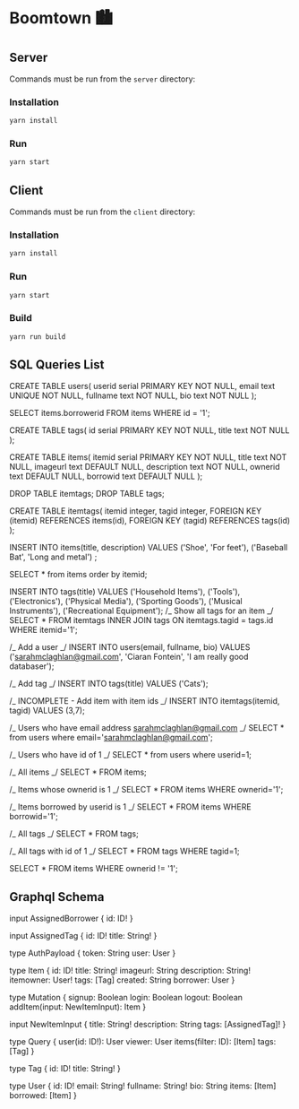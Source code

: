 # Boomtown 🏙

## Server

Commands must be run from the `server` directory:

### Installation

```bash
yarn install
```

### Run

```bash
yarn start
```

## Client

Commands must be run from the `client` directory:

### Installation

```bash
yarn install
```

### Run

```bash
yarn start
```

### Build

```bash
yarn run build
```

## SQL Queries List

CREATE TABLE users(
userid serial PRIMARY KEY NOT NULL,
email text UNIQUE NOT NULL,
fullname text NOT NULL,
bio text NOT NULL
);

SELECT items.borrowerid FROM items WHERE id = '1';

CREATE TABLE tags(
id serial PRIMARY KEY NOT NULL,
title text NOT NULL
);

CREATE TABLE items(
itemid serial PRIMARY KEY NOT NULL,
title text NOT NULL,
imageurl text DEFAULT NULL,
description text NOT NULL,
ownerid text DEFAULT NULL,
borrowid text DEFAULT NULL
);

DROP TABLE itemtags;
DROP TABLE tags;

CREATE TABLE itemtags(
itemid integer,
tagid integer,
FOREIGN KEY (itemid) REFERENCES items(id),
FOREIGN KEY (tagid) REFERENCES tags(id)
);

INSERT INTO items(title, description) VALUES
('Shoe', 'For feet'),
('Baseball Bat', 'Long and metal')
;

SELECT \* from items order by itemid;

INSERT INTO tags(title) VALUES
('Household Items'),
('Tools'),
('Electronics'),
('Physical Media'),
('Sporting Goods'),
('Musical Instruments'),
('Recreational Equipment');
/_ Show all tags for an item _/
SELECT \* FROM itemtags INNER JOIN tags ON itemtags.tagid = tags.id WHERE itemid='1';

/_ Add a user _/
INSERT INTO users(email, fullname, bio) VALUES ('sarahmclaghlan@gmail.com', 'Ciaran Fontein', 'I am really good databaser');

/_ Add tag _/
INSERT INTO tags(title) VALUES ('Cats');

/_ INCOMPLETE - Add item with item ids _/
INSERT INTO itemtags(itemid, tagid) VALUES (3,7);

/_ Users who have email address sarahmclaghlan@gmail.com _/
SELECT \* from users where email='sarahmclaghlan@gmail.com';

/_ Users who have id of 1 _/
SELECT \* from users where userid=1;

/_ All items _/
SELECT \* FROM items;

/_ Items whose ownerid is 1 _/
SELECT \* FROM items WHERE ownerid='1';

/_ Items borrowed by userid is 1 _/
SELECT \* FROM items WHERE borrowid='1';

/_ All tags _/
SELECT \* FROM tags;

/_ All tags with id of 1 _/
SELECT \* FROM tags WHERE tagid=1;

SELECT \* FROM items WHERE ownerid != '1';

## Graphql Schema

input AssignedBorrower {
id: ID!
}

input AssignedTag {
id: ID!
title: String!
}

type AuthPayload {
token: String
user: User
}

type Item {
id: ID!
title: String!
imageurl: String
description: String!
itemowner: User!
tags: [Tag]
created: String
borrower: User
}

type Mutation {
signup: Boolean
login: Boolean
logout: Boolean
addItem(input: NewItemInput): Item
}

input NewItemInput {
title: String!
description: String
tags: [AssignedTag]!
}

type Query {
user(id: ID!): User
viewer: User
items(filter: ID): [Item]
tags: [Tag]
}

type Tag {
id: ID!
title: String!
}

type User {
id: ID!
email: String!
fullname: String!
bio: String
items: [Item]
borrowed: [Item]
}
